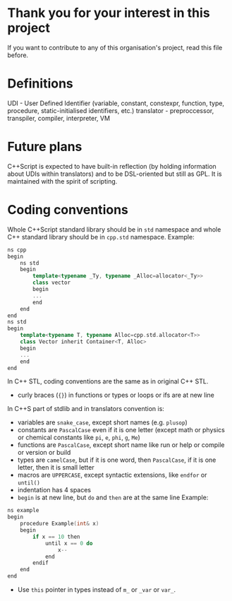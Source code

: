 # Thank you for your interest in this project
If you want to contribute to any of this organisation's project, read this file before.
# Definitions
UDI - User Defined Identifier (variable, constant, constexpr, function, type, procedure, static-initialised identifiers, etc.)
translator - preproccessor, transpiler, compiler, interpreter, VM
# Future plans
C++Script is expected to have built-in reflection (by holding information about UDIs within translators) and to be DSL-oriented but still as GPL. It is maintained with the spirit of scripting.

# Coding conventions
Whole C++Script standard library should be in `std` namespace and whole C++ standard library should be in `cpp.std` namespace.
Example:
```cpp
ns cpp
begin
    ns std
    begin
        template<typename _Ty, typename _Alloc=allocator<_Ty>>
        class vector
        begin
        ...
        end
    end
end
ns std
begin
    template<typename T, typename Alloc=cpp.std.allocator<T>>
    class Vector inherit Container<T, Alloc>
    begin
    ...
    end
end
```
In C++ STL, coding conventions are the same as in original C++ STL.
- curly braces (`{}`) in functions or types or loops or ifs are at new line

In C++S part of stdlib and in translators convention is:
- variables are `snake_case`, except short names (e.g. `plusop`)
- constants are `PascalCase` even if it is one letter (except math or physics or chemical constants like `pi`, `e`, `phi`, `g`, `Me`)
- functions are `PascalCase`, except short name like run or help or compile or version or build
- types are `camelCase`, but if it is one word, then `PascalCase`, if it is one letter, then it is small letter
- macros are `UPPERCASE`, except syntactic extensions, like `endfor` or `until()`
- indentation has 4 spaces
- `begin` is at new line, but `do` and `then` are at the same line
Example:
```cpp
ns example
begin
    procedure Example(int& x)
    begin
        if x == 10 then
            until x == 0 do
                x--
            end
        endif
    end
end
```
- Use `this` pointer in types instead of `m_` or `_var` or `var_`.